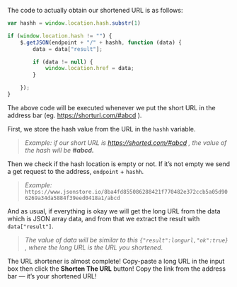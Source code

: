 <!--title={Getting the Long URL Back}-->

The code to actually obtain our shortened URL is as follows:

```javascript
var hashh = window.location.hash.substr(1)

if (window.location.hash != "") {
    $.getJSON(endpoint + "/" + hashh, function (data) {
        data = data["result"];

        if (data != null) {
            window.location.href = data;
        }

    });
}
```

 The above code will be executed whenever we put the short URL in the address bar (eg. https://shorturl.com/#abcd ).

First, we store the hash value from the URL in the `hashh` variable.

> *Example: if our short URL is https://shorted.com/#abcd , the value of the hash will be **#abcd.***

Then we check if the hash location is empty or not. If it’s not empty we send a get request to the address, `endpoint` + `hashh`.

> *Example:* `https://www.jsonstore.io/8ba4fd855086288421f770482e372ccb5a05d906269a34da5884f39eed0418a1/abcd`

And as usual, if everything is okay we will get the long URL from the data which is JSON array data, and from that we extract the result with `data["result"]`.

> *The value of data will be similar to this `{"result":longurl,"ok":true}` , where the long URL is the URL you shortened.*

The URL shortener is almost complete! Copy-paste a long URL in the input box then click the **Shorten The URL** button! Copy the link from the address bar — it’s your shortened URL!
